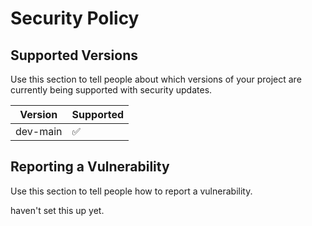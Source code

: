# Security Policy

## Supported Versions

Use this section to tell people about which versions of your project are
currently being supported with security updates.

| Version | Supported          |
| ------- | ------------------ |
| dev-main  | :white_check_mark: |


## Reporting a Vulnerability

Use this section to tell people how to report a vulnerability.

haven't set this up yet. 
